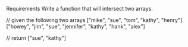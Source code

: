 Requirements
Write a function that will intersect two arrays.

// given the following two arrays
["mike", "sue", "tom", "kathy", "henry"]
["howey", "jim", "sue", "jennifer", "kathy", "hank", "alex"]

// return
["sue", "kathy"]
